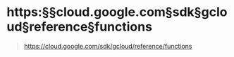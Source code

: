 # https:§§cloud.google.com§sdk§gcloud§reference§functions
> https://cloud.google.com/sdk/gcloud/reference/functions
